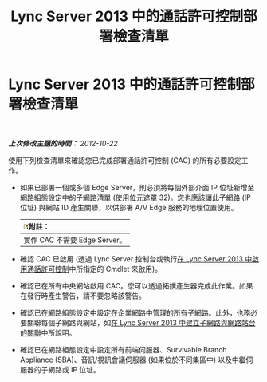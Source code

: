 ﻿---
title: Lync Server 2013 中的通話許可控制部署檢查清單
TOCTitle: Lync Server 2013 中的通話許可控制部署檢查清單
ms:assetid: d56a525f-3da5-4ac0-a311-0c5efd98c9df
ms:mtpsurl: https://technet.microsoft.com/zh-tw/library/Gg398928(v=OCS.15)
ms:contentKeyID: 49292455
ms.date: 08/24/2015
mtps_version: v=OCS.15
ms.translationtype: HT
---

# Lync Server 2013 中的通話許可控制部署檢查清單

 

_**上次修改主題的時間：** 2012-10-22_

使用下列檢查清單來確認您已完成部署通話許可控制 (CAC) 的所有必要設定工作。

  - 如果已部署一個或多個 Edge Server，則必須將每個外部介面 IP 位址新增至網路組態設定中的子網路清單 (使用位元遮罩 32)。您也應該讓此子網路 (IP 位址) 與網站 ID 產生關聯，以供部署 A/V Edge 服務的地理位置使用。
    
    <table>
    <thead>
    <tr class="header">
    <th><img src="images/Gg398811.note(OCS.15).gif" title="note" alt="note" />附註：</th>
    </tr>
    </thead>
    <tbody>
    <tr class="odd">
    <td>實作 CAC 不需要 Edge Server。</td>
    </tr>
    </tbody>
    </table>


  - 確認 CAC 已啟用 (透過 Lync Server 控制台或執行[在 Lync Server 2013 中啟用通話許可控制](lync-server-2013-enable-call-admission-control.md)中所指定的 Cmdlet 來啟用)。

  - 確認已在所有中央網站啟用 CAC。您可以透過拓撲產生器完成此作業。如果在發行時產生警告，請不要忽略該警告。

  - 確認已在網路組態設定中設定在企業網路中管理的所有子網路。此外，也務必要關聯每個子網路與網站，如[在 Lync Server 2013 中建立子網路與網路站台的關聯](lync-server-2013-associate-a-subnet-with-a-network-site.md)中所說明。

  - 確認已在網路組態設定中設定所有前端伺服器、Survivable Branch Appliance (SBA)、音訊/視訊會議伺服器 (如果位於不同集區中) 以及中繼伺服器的子網路或 IP 位址。

